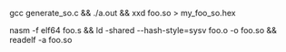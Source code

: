 gcc generate_so.c && ./a.out && xxd foo.so > my_foo_so.hex

nasm -f elf64 foo.s && ld -shared --hash-style=sysv foo.o -o foo.so && readelf -a foo.so
